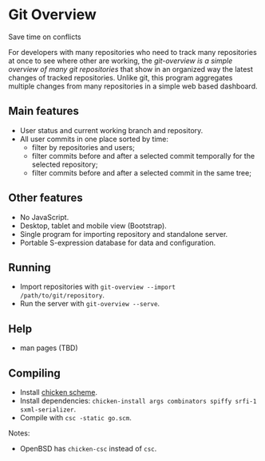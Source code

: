 # Git Overview
Save time on conflicts

For developers with many repositories who need to track many repositories at once to see where other are working,
the _git-overview is a simple overview of many git repositories_ that show in an organized way the latest changes of tracked repositories.
Unlike git, this program aggregates multiple changes from many repositories in a simple web based dashboard.

## Main features
- User status and current working branch and repository.
- All user commits in one place sorted by time:
	- filter by repositories and users;
  - filter commits before and after a selected commit temporally for the selected repository;
  - filter commits before and after a selected commit in the same tree;

## Other features
- No JavaScript.
- Desktop, tablet and mobile view (Bootstrap).
- Single program for importing repository and standalone server.
- Portable S-expression database for data and configuration.

## Running
- Import repositories with `git-overview --import /path/to/git/repository`.
- Run the server with `git-overview --serve`.

## Help
- man pages (TBD)

## Compiling
- Install [chicken scheme](//call-cc.org).
- Install dependencies: `chicken-install args combinators spiffy srfi-1 sxml-serializer`.
- Compile with `csc -static go.scm`.

Notes:
- OpenBSD has `chicken-csc` instead of `csc`.

